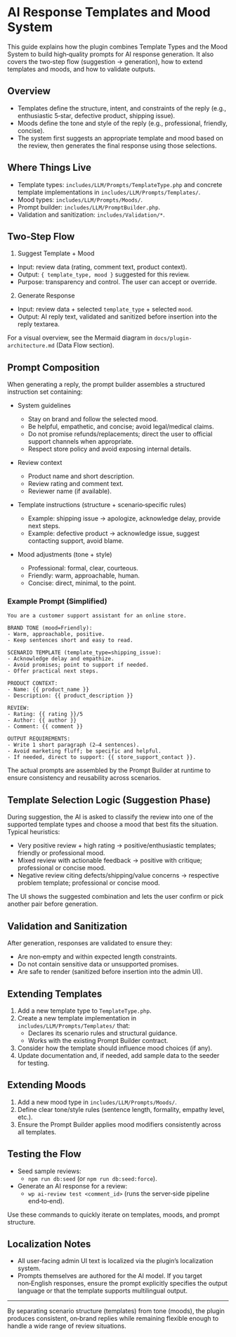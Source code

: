 # AI Response Templates and Mood System

This guide explains how the plugin combines Template Types and the Mood System to build high‑quality prompts for AI response generation. It also covers the two‑step flow (suggestion → generation), how to extend templates and moods, and how to validate outputs.

## Overview
- Templates define the structure, intent, and constraints of the reply (e.g., enthusiastic 5‑star, defective product, shipping issue).
- Moods define the tone and style of the reply (e.g., professional, friendly, concise).
- The system first suggests an appropriate template and mood based on the review, then generates the final response using those selections.

## Where Things Live
- Template types: `includes/LLM/Prompts/TemplateType.php` and concrete template implementations in `includes/LLM/Prompts/Templates/`.
- Mood types: `includes/LLM/Prompts/Moods/`.
- Prompt builder: `includes/LLM/PromptBuilder.php`.
- Validation and sanitization: `includes/Validation/*`.

## Two‑Step Flow

1) Suggest Template + Mood
- Input: review data (rating, comment text, product context).
- Output: `{ template_type, mood }` suggested for this review.
- Purpose: transparency and control. The user can accept or override.

2) Generate Response
- Input: review data + selected `template_type` + selected `mood`.
- Output: AI reply text, validated and sanitized before insertion into the reply textarea.

For a visual overview, see the Mermaid diagram in `docs/plugin-architecture.md` (Data Flow section).

## Prompt Composition

When generating a reply, the prompt builder assembles a structured instruction set containing:

- System guidelines
  - Stay on brand and follow the selected mood.
  - Be helpful, empathetic, and concise; avoid legal/medical claims.
  - Do not promise refunds/replacements; direct the user to official support channels when appropriate.
  - Respect store policy and avoid exposing internal details.

- Review context
  - Product name and short description.
  - Review rating and comment text.
  - Reviewer name (if available).

- Template instructions (structure + scenario‑specific rules)
  - Example: shipping issue → apologize, acknowledge delay, provide next steps.
  - Example: defective product → acknowledge issue, suggest contacting support, avoid blame.

- Mood adjustments (tone + style)
  - Professional: formal, clear, courteous.
  - Friendly: warm, approachable, human.
  - Concise: direct, minimal, to the point.

### Example Prompt (Simplified)

```text
You are a customer support assistant for an online store.

BRAND TONE (mood=Friendly):
- Warm, approachable, positive.
- Keep sentences short and easy to read.

SCENARIO TEMPLATE (template_type=shipping_issue):
- Acknowledge delay and empathize.
- Avoid promises; point to support if needed.
- Offer practical next steps.

PRODUCT CONTEXT:
- Name: {{ product_name }}
- Description: {{ product_description }}

REVIEW:
- Rating: {{ rating }}/5
- Author: {{ author }}
- Comment: {{ comment }}

OUTPUT REQUIREMENTS:
- Write 1 short paragraph (2–4 sentences).
- Avoid marketing fluff; be specific and helpful.
- If needed, direct to support: {{ store_support_contact }}.
```

The actual prompts are assembled by the Prompt Builder at runtime to ensure consistency and reusability across scenarios.

## Template Selection Logic (Suggestion Phase)

During suggestion, the AI is asked to classify the review into one of the supported template types and choose a mood that best fits the situation. Typical heuristics:
- Very positive review + high rating → positive/enthusiastic templates; friendly or professional mood.
- Mixed review with actionable feedback → positive with critique; professional or concise mood.
- Negative review citing defects/shipping/value concerns → respective problem template; professional or concise mood.

The UI shows the suggested combination and lets the user confirm or pick another pair before generation.

## Validation and Sanitization

After generation, responses are validated to ensure they:
- Are non‑empty and within expected length constraints.
- Do not contain sensitive data or unsupported promises.
- Are safe to render (sanitized before insertion into the admin UI).

## Extending Templates

1) Add a new template type to `TemplateType.php`.
2) Create a new template implementation in `includes/LLM/Prompts/Templates/` that:
   - Declares its scenario rules and structural guidance.
   - Works with the existing Prompt Builder contract.
3) Consider how the template should influence mood choices (if any).
4) Update documentation and, if needed, add sample data to the seeder for testing.

## Extending Moods

1) Add a new mood type in `includes/LLM/Prompts/Moods/`.
2) Define clear tone/style rules (sentence length, formality, empathy level, etc.).
3) Ensure the Prompt Builder applies mood modifiers consistently across all templates.

## Testing the Flow

- Seed sample reviews:
  - `npm run db:seed` (or `npm run db:seed:force`).
- Generate an AI response for a review:
  - `wp ai-review test <comment_id>` (runs the server‑side pipeline end‑to‑end).

Use these commands to quickly iterate on templates, moods, and prompt structure.

## Localization Notes

- All user‑facing admin UI text is localized via the plugin’s localization system.
- Prompts themselves are authored for the AI model. If you target non‑English responses, ensure the prompt explicitly specifies the output language or that the template supports multilingual output.

---

By separating scenario structure (templates) from tone (moods), the plugin produces consistent, on‑brand replies while remaining flexible enough to handle a wide range of review situations.


